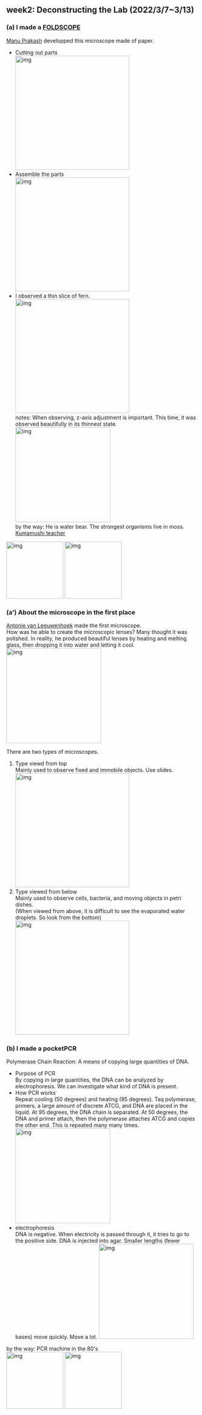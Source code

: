 ## week2: Deconstructing the Lab (2022/3/7~3/13)

### (a) I made a [FOLDSCOPE](https://www.foldscope.com/)<br>
[Manu Prakash](https://www.ted.com/talks/manu_prakash_a_50_cent_microscope_that_folds_like_origami?language=ja) developped this microscope made of paper.

* Cutting out parts<br>
  <img width="300" alt="img" src="week2_1.jpeg">
* Assemble the parts<br>
  <img width="300" alt="img" src="week2_2.jpeg">
* I observed a thin slice of fern.<br>
  <img width="300" alt="img" src="week2_4.jpeg"><br>
notes: When observing, z-axis adjustment is important. This time, it was observed beautifully in its thinnest state.<br>
<img width="250" alt="img" src="week2_3.jpeg"><br>
by the way: He is water bear. The strongest organisms live in moss.<br>
[Kumamushi teacher](http://www.kids-event.jp/interview/10185/)<br>
<img width="150" alt="img" src="week2_9.jpeg">
<img width="150" alt="img" src="week2_8.jpeg">

### (a') About the microscope in the first place<br>
[Antonie van Leeuwenhoek](https://en.wikipedia.org/wiki/Antonie_van_Leeuwenhoek) made the first microscope.<br>
How was he able to create the microscopic lenses?
Many thought it was polished.
In reality, he produced beautiful lenses by heating and melting glass, then dropping it into water and letting it cool.<br>
<img width="250" alt="img" src="week2_5.png"><br>

There are two types of microscopes.
  1. Type viewd from top<br>
    Mainly used to observe fixed and immobile objects. Use slides.
    <img width="300" alt="img" src="week2_6.jpeg">
  2. Type viewed from below<br>
    Mainly used to observe cells, bacteria, and moving objects in petri dishes.<br>
   (When viewed from above, it is difficult to see the evaporated water droplets. So look from the bottom)<br>
    <img width="300" alt="img" src="week2_7.jpeg">

### (b) I made a pocketPCR
Polymerase Chain Reaction: A means of copying large quantities of DNA.
- Purpose of PCR<br>
 By copying in large quantities, the DNA can be analyzed by electrophoresis. We can investigate what kind of DNA is present.
- How PCR works<br>
  Repeat cooling (50 degrees) and heating (95 degrees).
  Taq polymerase, primers, a large amount of discrete ATCG, and DNA are placed in the liquid.
  At 95 degrees, the DNA chain is separated.
  At 50 degrees, the DNA and primer attach, then the polymerase attaches ATCG and copies the other end.
  This is repeated many many times.
  <img width="250" alt="img" src="week2_12.jpeg">
- electrophoresis<br>
  DNA is negative.
  When electricity is passed through it, it tries to go to the positive side.
  DNA is injected into agar.
  Smaller lengths (fewer bases) move quickly. Move a lot.
 <img width="250" alt="img" src="week2_10.jpeg"><br>

by the way: PCR machine in the 80's<br>
<img width="150" alt="img" src="week2_13.jpeg">
<img width="150" alt="img" src="week2_14.jpeg">
